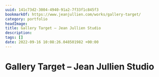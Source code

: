 ```yaml
---
uuid: 141c73d2-3004-4940-91a2-7f33f1c845f3
bookmarkOf: https://www.jeanjullien.com/works/gallery-target/
category: portfolio
headImage: 
title: Gallery Target – Jean Jullien Studio
description: 
tags: []
date: 2022-09-16 10:08:26.048501982 +00:00
---
```

# Gallery Target – Jean Jullien Studio

